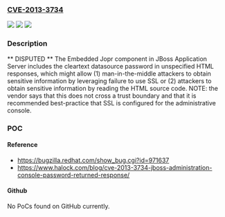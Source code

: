 ### [CVE-2013-3734](https://cve.mitre.org/cgi-bin/cvename.cgi?name=CVE-2013-3734)
![](https://img.shields.io/static/v1?label=Product&message=n%2Fa&color=blue)
![](https://img.shields.io/static/v1?label=Version&message=n%2Fa&color=blue)
![](https://img.shields.io/static/v1?label=Vulnerability&message=n%2Fa&color=brighgreen)

### Description

** DISPUTED ** The Embedded Jopr component in JBoss Application Server includes the cleartext datasource password in unspecified HTML responses, which might allow (1) man-in-the-middle attackers to obtain sensitive information by leveraging failure to use SSL or (2) attackers to obtain sensitive information by reading the HTML source code.  NOTE: the vendor says that this does not cross a trust boundary and that it is recommended best-practice that SSL is configured for the administrative console.

### POC

#### Reference
- https://bugzilla.redhat.com/show_bug.cgi?id=971637
- https://www.halock.com/blog/cve-2013-3734-jboss-administration-console-password-returned-response/

#### Github
No PoCs found on GitHub currently.

